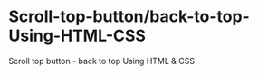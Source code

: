 # Scroll-top-button/back-to-top-Using-HTML-CSS
Scroll top button - back to top Using HTML &amp; CSS

